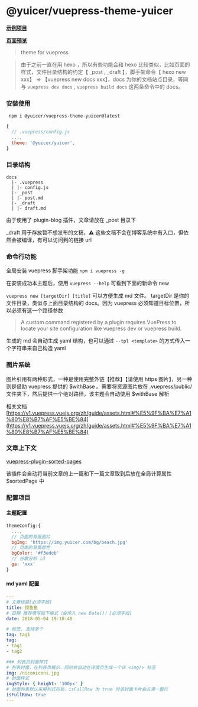 # @yuicer/vuepress-theme-yuicer

**[示例项目](https://github.com/yuicer/blog)**

**[页面预览](https://blog.yuicer.com/)**

> theme for vuepress

> 由于之前一直在用 hexo ，所以有些功能会和 hexo 比较类似，比如页面的样式，文件目录结构的约定【 \_post , \_draft 】，脚手架命令【 hexo new xxx】 => 【vuepress new docs xxx】，docs 为你的文档站点目录，等同与 `vuepress dev docs` , `vuepress build docs` 这两条命令中的 docs。

### 安装使用

```shell
 npm i @yuicer/vuepress-theme-yuicer@latest
```

```js
{
  // .vuepress/config.js
  ...,
  theme: '@yuicer/yuicer',
}
```

### 目录结构

```
docs
  |- .vuepress
  | |- config.js
  |- _post
  | |- post.md
  |- _draft
  | |- draft.md
```

由于使用了 plugin-blog 插件，文章请放在 \_post 目录下

\_draft 用于存放暂不想发布的文稿，⚠️ 这些文稿不会在博客系统中有入口，但依然会被编译，有可以访问到的链接 url

### 命令行功能

全局安装 vuepress 脚手架功能 `npm i vuepress -g`

在安装成功本主题后，使用 `vuepress --help` 可看到下面的新命令 new

`vuepress new [targetDir] [title]` 可以方便生成 md 文件。 targetDir 是你的文件目录，类似与上面目录结构的 docs。因为 vuepress 必须知道目标位置，所以必须有这一个路径参数

> A custom command registered by a plugin requires VuePress to locate your site configuration like vuepress dev or vuepress build.

生成的 md 会自动生成 yaml 结构，也可以通过 `--tpl <template>` 的方式传入一个字符串来自己构造 yaml

### 图片系统

图片引用有两种形式，一种是使用完整外链【推荐】【请使用 https 图片】，另一种则是借助 vuepress 提供的 $withBase 。需要将资源图片放在 .vuepress/public/ 文件夹下，然后提供一个绝对路径，该主题会自动使用 $withBase 解析

相关文档 [https://v1.vuepress.vuejs.org/zh/guide/assets.html#%E5%9F%BA%E7%A1%80%E8%B7%AF%E5%BE%84](https://v1.vuepress.vuejs.org/zh/guide/assets.html#%E5%9F%BA%E7%A1%80%E8%B7%AF%E5%BE%84)

### 文章上下文

[vuepress-plugin-sorted-pages](../vuepress-plugin-sorted-pages/README.md)

该插件会自动将当前文章的上一篇和下一篇文章取到后放在全局计算属性 \$sortedPage 中

### 配置项目

#### 主题配置

```js
themeConfig:{
  ...,
  // 页面的背景图片
  bgImg: 'https://img.yuicer.com/bg/beach.jpg'
  // 页面的背景颜色
  bgColor: '#f3edeb'
  // 谷歌分析 id
  ga: 'xxx'
}
```

#### md yaml 配置

```yaml
---
# 文章标题[必须字段]
title: 摸鱼鱼
# 日期 推荐填写如下格式（会传入 new Date()）[必须字段]
date: 2018-05-04 19:18:40

# 标签, 支持多个
tag: tag1
tag:
- tag1
- tag2

### 列表页封面样式
# 列表封面，在列表页展示，同时会自动在详情页生成一个该 <img/> 标签
img: /niconiconi.jpg
# 封面样式
imgStyle: { height: '100px' }
# 封面列表默认采用列式布局，isFullRow 为 true 时该封面卡片会占满一整行
isFullRow: true
---

```
